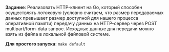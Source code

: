 **Задание**:
Реализовать HTTP-клиент на Go, который способен осуществлять _потоковую_ (условно считаем, что размер передаваемых данных превышает размер доступной для нашего процесса оперативной памяти) передачу данных на HTTP-сервер через POST multipart/form-data запрос. Исходные данные для передачи можно взять из файла в локальной файловой системе.

**Для простого запуска**: `make default`
